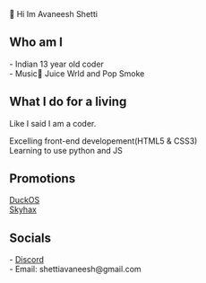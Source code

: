 </h1>👋 Hi Im Avaneesh Shetti</h1>

<h2>Who am I</h2>
 - Indian 13 year old coder<br>
 - Music💖 
 Juice Wrld and Pop Smoke

<h2>What I do for a living</h2>
<p>Like I said I am a coder.</p>
Excelling front-end developement(HTML5 & CSS3)<br>
Learning to use python and JS


<h2>Promotions</h2>
<a href="https://github.com/GikitSRC/DuckOS">DuckOS</a><br>
<a href="https://skyhax.lol">Skyhax</a>


<h2>Socials</h2>
  - <a href="discordapp.com/users/772934193029971998">Discord</a><br>
  - Email: shettiavaneesh@gmail.com
